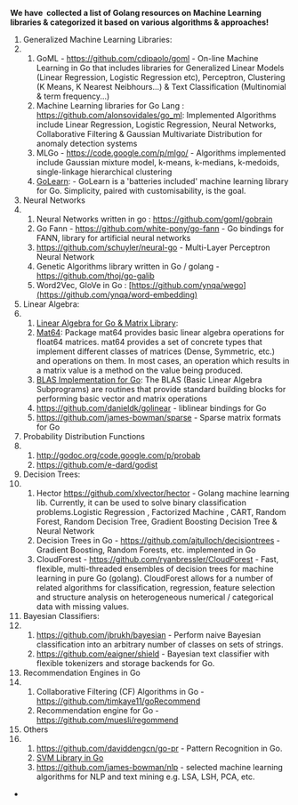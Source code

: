 **We have  collected a list of Golang resources on Machine Learning libraries & categorized it based on various algorithms & approaches!**

1. Generalized Machine Learning Libraries:
2. 1. GoML - <https://github.com/cdipaolo/goml> - On-line Machine Learning in Go that includes libraries for Generalized Linear Models (Linear Regression, Logistic Regression etc), Perceptron, Clustering (K Means, K Nearest Neibhours...) & Text Classification (Multinomial & term frequency...)
   2. Machine Learning libraries for Go Lang : <https://github.com/alonsovidales/go_ml>: Implemented Algorithms include Linear Regression, Logistic Regression, Neural Networks, Collaborative Filtering & Gaussian Multivariate Distribution for anomaly detection systems
   3. MLGo - <https://code.google.com/p/mlgo/> - Algorithms implemented include Gaussian mixture model, k-means, k-medians, k-medoids, single-linkage hierarchical clustering
   4. [GoLearn](https://github.com/sjwhitworth/golearn): - GoLearn is a 'batteries included' machine learning library for Go. Simplicity, paired with customisability, is the goal.
3. Neural Networks
4. 1. Neural Networks written in go : <https://github.com/goml/gobrain>
   2. Go Fann - <https://github.com/white-pony/go-fann> - Go bindings for FANN, library for artificial neural networks
   3. <https://github.com/schuyler/neural-go> - Multi-Layer Perceptron Neural Network
   4. Genetic Algorithms library written in Go / golang - <https://github.com/thoj/go-galib>
   5. Word2Vec, GloVe in Go : [https://github.com/ynqa/wego](https://github.com/ynqa/word-embedding)
5. Linear Algebra:
6. 1. [Linear Algebra for Go & Matrix Library](https://github.com/skelterjohn/go.matrix):
   2. [Mat64](http://godoc.org/github.com/gonum/matrix/mat64): Package mat64 provides basic linear algebra operations for float64 matrices. mat64 provides a set of concrete types that implement different classes of matrices (Dense, Symmetric, etc.) and operations on them. In most cases, an operation which results in a matrix value is a method on the value being produced.
   3. [BLAS Implementation for Go](https://github.com/gonum/blas): The BLAS (Basic Linear Algebra Subprograms) are routines that provide standard building blocks for performing basic vector and matrix operations
   4. <https://github.com/danieldk/golinear> - liblinear bindings for Go
   5. <https://github.com/james-bowman/sparse> - Sparse matrix formats for Go
7. Probability Distribution Functions
8. 1. <http://godoc.org/code.google.com/p/probab>
   2. <https://github.com/e-dard/godist>
9. Decision Trees:
10. 1. Hector <https://github.com/xlvector/hector> - Golang machine learning lib. Currently, it can be used to solve binary classification problems.Logistic Regression , Factorized Machine , CART, Random Forest, Random Decision Tree, Gradient Boosting Decision Tree & Neural Network
    2. Decision Trees in Go - <https://github.com/ajtulloch/decisiontrees> - Gradient Boosting, Random Forests, etc. implemented in Go
    3. CloudForest - <https://github.com/ryanbressler/CloudForest> - Fast, flexible, multi-threaded ensembles of decision trees for machine learning in pure Go (golang). CloudForest allows for a number of related algorithms for classification, regression, feature selection and structure analysis on heterogeneous numerical / categorical data with missing values.
11. Bayesian Classifiers:
12. 1. <https://github.com/jbrukh/bayesian> - Perform naive Bayesian classification into an arbitrary number of classes on sets of strings.
    2. <https://github.com/eaigner/shield> - Bayesian text classifier with flexible tokenizers and storage backends for Go.
13. Recommendation Engines in Go
14. 1. Collaborative Filtering (CF) Algorithms in Go - <https://github.com/timkaye11/goRecommend>
    2. Recommendation engine for Go - <https://github.com/muesli/regommend>
15. Others
16. 1. <https://github.com/daviddengcn/go-pr> - Pattern Recognition in Go.
    2. [SVM Library in Go](https://github.com/datastream/libsvm)
    3. <https://github.com/james-bowman/nlp> - selected machine learning algorithms for NLP and text mining e.g. LSA, LSH, PCA, etc.

*
